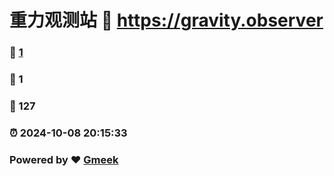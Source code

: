 # 重力观测站 :link: https://gravity.observer 
### :page_facing_up: [1](https://gravity.observer/tag.html) 
### :speech_balloon: 1 
### :hibiscus: 127 
### :alarm_clock: 2024-10-08 20:15:33 
### Powered by :heart: [Gmeek](https://github.com/Meekdai/Gmeek)
